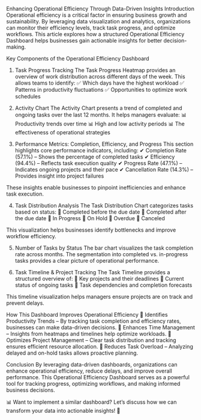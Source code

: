 Enhancing Operational Efficiency Through Data-Driven Insights
Introduction
Operational efficiency is a critical factor in ensuring business growth and sustainability. By leveraging data visualization and analytics, organizations can monitor their efficiency levels, track task progress, and optimize workflows. This article explores how a structured Operational Efficiency Dashboard helps businesses gain actionable insights for better decision-making.

Key Components of the Operational Efficiency Dashboard
1. Task Progress Tracking
The Task Progress Heatmap provides an overview of work distribution across different days of the week. This allows teams to identify:
✅ Which days have the highest workload
✅ Patterns in productivity fluctuations
✅ Opportunities to optimize work schedules

2. Activity Chart
The Activity Chart presents a trend of completed and ongoing tasks over the last 12 months. It helps managers evaluate:
📊 Productivity trends over time
📊 High and low activity periods
📊 The effectiveness of operational strategies

3. Performance Metrics: Completion, Efficiency, and Progress
This section highlights core performance indicators, including:
✔ Completion Rate (57.1%) – Shows the percentage of completed tasks
✔ Efficiency (94.4%) – Reflects task execution quality
✔ Progress Rate (47.1%) – Indicates ongoing projects and their pace
✔ Cancellation Rate (14.3%) – Provides insight into project failures

These insights enable businesses to pinpoint inefficiencies and enhance task execution.

4. Task Distribution Analysis
The Task Distribution Chart categorizes tasks based on status:
🔸 Completed before the due date
🔸 Completed after the due date
🔸 In Progress
🔸 On Hold
🔸 Overdue
🔸 Canceled

This visualization helps businesses identify bottlenecks and improve workflow efficiency.

5. Number of Tasks by Status
The bar chart visualizes the task completion rate across months. The segmentation into completed vs. in-progress tasks provides a clear picture of operational performance.

6. Task Timeline & Project Tracking
The Task Timeline provides a structured overview of:
📌 Key projects and their deadlines
📌 Current status of ongoing tasks
📌 Task dependencies and completion forecasts

This timeline visualization helps managers ensure projects are on track and prevent delays.

How This Dashboard Improves Operational Efficiency
🔹 Identifies Productivity Trends – By tracking task completion and efficiency rates, businesses can make data-driven decisions.
🔹 Enhances Time Management – Insights from heatmaps and timelines help optimize workloads.
🔹 Optimizes Project Management – Clear task distribution and tracking ensures efficient resource allocation.
🔹 Reduces Task Overload – Analyzing delayed and on-hold tasks allows proactive planning.

Conclusion
By leveraging data-driven dashboards, organizations can enhance operational efficiency, reduce delays, and improve overall performance. This Operational Efficiency Dashboard serves as a powerful tool for tracking progress, optimizing workflows, and making informed business decisions.

📊 Want to implement a similar dashboard? Let’s discuss how we can transform your data into actionable insights! 🚀
